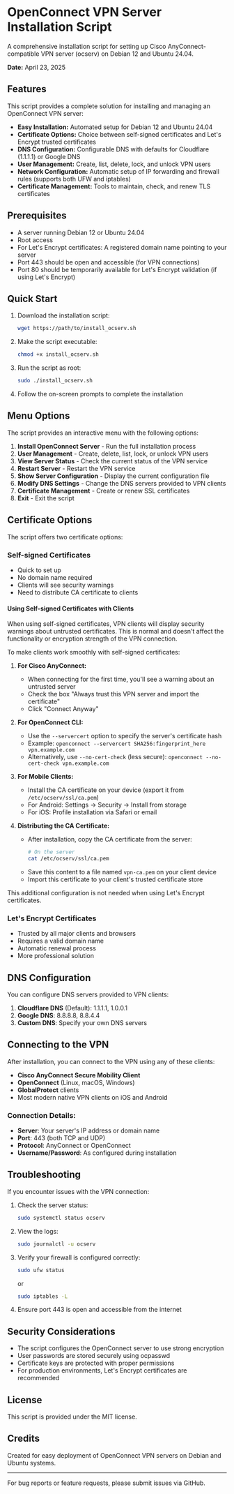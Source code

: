 # OpenConnect VPN Server Installation Script

A comprehensive installation script for setting up Cisco AnyConnect-compatible VPN server (ocserv) on Debian 12 and Ubuntu 24.04.

**Date:** April 23, 2025

## Features

This script provides a complete solution for installing and managing an OpenConnect VPN server:

- **Easy Installation:** Automated setup for Debian 12 and Ubuntu 24.04
- **Certificate Options:** Choice between self-signed certificates and Let's Encrypt trusted certificates
- **DNS Configuration:** Configurable DNS with defaults for Cloudflare (1.1.1.1) or Google DNS
- **User Management:** Create, list, delete, lock, and unlock VPN users
- **Network Configuration:** Automatic setup of IP forwarding and firewall rules (supports both UFW and iptables)
- **Certificate Management:** Tools to maintain, check, and renew TLS certificates

## Prerequisites

- A server running Debian 12 or Ubuntu 24.04
- Root access
- For Let's Encrypt certificates: A registered domain name pointing to your server
- Port 443 should be open and accessible (for VPN connections)
- Port 80 should be temporarily available for Let's Encrypt validation (if using Let's Encrypt)

## Quick Start

1. Download the installation script:
   ```bash
   wget https://path/to/install_ocserv.sh
   ```

2. Make the script executable:
   ```bash
   chmod +x install_ocserv.sh
   ```

3. Run the script as root:
   ```bash
   sudo ./install_ocserv.sh
   ```

4. Follow the on-screen prompts to complete the installation

## Menu Options

The script provides an interactive menu with the following options:

1. **Install OpenConnect Server** - Run the full installation process
2. **User Management** - Create, delete, list, lock, or unlock VPN users
3. **View Server Status** - Check the current status of the VPN service
4. **Restart Server** - Restart the VPN service
5. **Show Server Configuration** - Display the current configuration file
6. **Modify DNS Settings** - Change the DNS servers provided to VPN clients
7. **Certificate Management** - Create or renew SSL certificates
8. **Exit** - Exit the script

## Certificate Options

The script offers two certificate options:

### Self-signed Certificates
- Quick to set up
- No domain name required
- Clients will see security warnings
- Need to distribute CA certificate to clients

#### Using Self-signed Certificates with Clients

When using self-signed certificates, VPN clients will display security warnings about untrusted certificates. This is normal and doesn't affect the functionality or encryption strength of the VPN connection.

To make clients work smoothly with self-signed certificates:

1. **For Cisco AnyConnect:**
   - When connecting for the first time, you'll see a warning about an untrusted server
   - Check the box "Always trust this VPN server and import the certificate"
   - Click "Connect Anyway"

2. **For OpenConnect CLI:**
   - Use the `--servercert` option to specify the server's certificate hash
   - Example: `openconnect --servercert SHA256:fingerprint_here vpn.example.com`
   - Alternatively, use `--no-cert-check` (less secure): `openconnect --no-cert-check vpn.example.com`

3. **For Mobile Clients:**
   - Install the CA certificate on your device (export it from `/etc/ocserv/ssl/ca.pem`)
   - For Android: Settings → Security → Install from storage
   - For iOS: Profile installation via Safari or email

4. **Distributing the CA Certificate:**
   - After installation, copy the CA certificate from the server:
     ```bash
     # On the server
     cat /etc/ocserv/ssl/ca.pem
     ```
   - Save this content to a file named `vpn-ca.pem` on your client device
   - Import this certificate to your client's trusted certificate store

This additional configuration is not needed when using Let's Encrypt certificates.

### Let's Encrypt Certificates
- Trusted by all major clients and browsers
- Requires a valid domain name
- Automatic renewal process
- More professional solution

## DNS Configuration

You can configure DNS servers provided to VPN clients:

1. **Cloudflare DNS** (Default): 1.1.1.1, 1.0.0.1
2. **Google DNS**: 8.8.8.8, 8.8.4.4
3. **Custom DNS**: Specify your own DNS servers

## Connecting to the VPN

After installation, you can connect to the VPN using any of these clients:

- **Cisco AnyConnect Secure Mobility Client**
- **OpenConnect** (Linux, macOS, Windows)
- **GlobalProtect** clients
- Most modern native VPN clients on iOS and Android

### Connection Details:
- **Server**: Your server's IP address or domain name
- **Port**: 443 (both TCP and UDP)
- **Protocol**: AnyConnect or OpenConnect
- **Username/Password**: As configured during installation

## Troubleshooting

If you encounter issues with the VPN connection:

1. Check the server status:
   ```bash
   sudo systemctl status ocserv
   ```

2. View the logs:
   ```bash
   sudo journalctl -u ocserv
   ```

3. Verify your firewall is configured correctly:
   ```bash
   sudo ufw status
   ```
   or
   ```bash
   sudo iptables -L
   ```

4. Ensure port 443 is open and accessible from the internet

## Security Considerations

- The script configures the OpenConnect server to use strong encryption
- User passwords are stored securely using ocpasswd
- Certificate keys are protected with proper permissions
- For production environments, Let's Encrypt certificates are recommended

## License

This script is provided under the MIT license.

## Credits

Created for easy deployment of OpenConnect VPN servers on Debian and Ubuntu systems.

---

For bug reports or feature requests, please submit issues via GitHub.